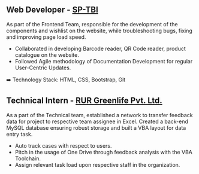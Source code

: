 ## Web Developer - [SP-TBI](http://sptbi.com/)

As part of the Frontend Team, responsible for the development of the components and wishlist on the website, while troubleshooting bugs, fixing and improving page load speed.

- Collaborated in developing Barcode reader, QR Code reader, product catalogue on the website.
- Followed Agile methodology of Documentation Development for regular User-Centric Updates.

➡️ Technology Stack: HTML, CSS, Bootstrap, Git

## Technical Intern - [RUR Greenlife Pvt. Ltd.](https://rur.co.in/)

As a part of the Technical team, established a network to transfer feedback data for project to respective team assignee in Excel. Created a back-end MySQL database ensuring robust storage and built a VBA layout for data entry task.

- Auto track cases with respect to users.
- Pitch in the usage of One Drive through feedback analysis with the VBA Toolchain.
- Assign relevant task load upon respective staff in the organization.

